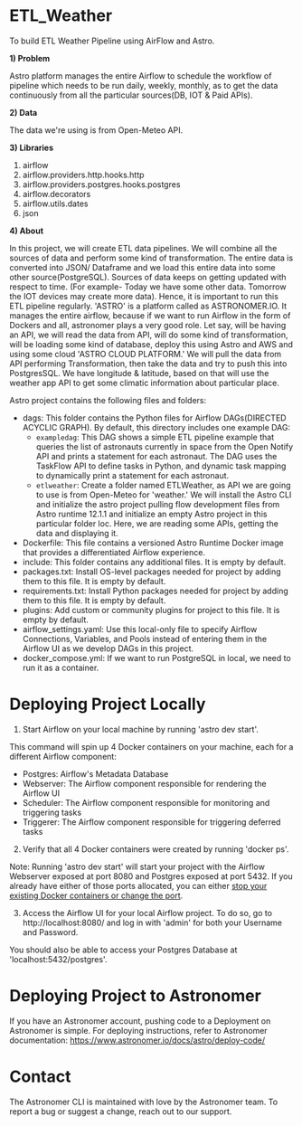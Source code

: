 ETL_Weather
================
To build ETL Weather Pipeline using AirFlow and Astro.

**1) Problem**
   
Astro platform manages the entire Airflow to schedule the workflow of pipeline which needs to be run daily, weekly, monthly, as to get the data continuously from all the particular sources(DB, IOT & Paid APIs).

**2) Data**

The data we're using is from Open-Meteo API.

**3) Libraries**

1. airflow
2. airflow.providers.http.hooks.http
3. airflow.providers.postgres.hooks.postgres
4. airflow.decorators
5. airflow.utils.dates
6. json

**4) About**

In this project, we will create ETL data pipelines. We will combine all the sources of data and perform some kind of transformation. The entire data is converted into JSON/ Dataframe and we load this entire data into some other source(PostgreSQL). Sources of data keeps on getting updated with respect to time. (For example- Today we have some other data. Tomorrow the IOT devices may create more data). Hence, it is important to run this ETL pipeline regularly. 'ASTRO' is a platform called as ASTRONOMER.IO. It manages the entire airflow, because if we want to run Airflow in the form of Dockers and all, astronomer plays a very good role. Let say, will be having an API, we will read the data from API, will do some kind of transformation, will be loading some kind of database, deploy this using Astro and AWS and using some cloud 'ASTRO CLOUD PLATFORM.' We will pull the data from API performing Transformation, then take the data and try to push this into PostgresSQL. We have longitude & latitude, based on that will use the weather app API to get some climatic information about particular place. 

Astro project contains the following files and folders:

- dags: This folder contains the Python files for Airflow DAGs(DIRECTED ACYCLIC GRAPH). By default, this directory includes one example DAG:
    - `exampledag`: This DAG shows a simple ETL pipeline example that queries the list of astronauts currently in space from the Open Notify API and prints a statement for each astronaut. The DAG uses the TaskFlow API to define tasks in Python, and dynamic task mapping to dynamically print a statement for each astronaut.
    - `etlweather`: Create a folder named ETLWeather, as API we are going to use is from Open-Meteo for 'weather.' We will install the Astro CLI and initialize the astro project pulling flow development files from Astro runtime 12.1.1 and initialize an empty Astro project in this particular folder loc. Here, we are reading some APIs, getting the data and displaying it.
- Dockerfile: This file contains a versioned Astro Runtime Docker image that provides a differentiated Airflow experience.
- include: This folder contains any additional files. It is empty by default.
- packages.txt: Install OS-level packages needed for project by adding them to this file. It is empty by default.
- requirements.txt: Install Python packages needed for project by adding them to this file. It is empty by default.
- plugins: Add custom or community plugins for project to this file. It is empty by default.
- airflow_settings.yaml: Use this local-only file to specify Airflow Connections, Variables, and Pools instead of entering them in the Airflow UI as we develop DAGs in this project.
- docker_compose.yml: If we want to run PostgreSQL in local, we need to run it as a container.

Deploying Project Locally
===========================

1. Start Airflow on your local machine by running 'astro dev start'.

This command will spin up 4 Docker containers on your machine, each for a different Airflow component:

- Postgres: Airflow's Metadata Database
- Webserver: The Airflow component responsible for rendering the Airflow UI
- Scheduler: The Airflow component responsible for monitoring and triggering tasks
- Triggerer: The Airflow component responsible for triggering deferred tasks

2. Verify that all 4 Docker containers were created by running 'docker ps'.

Note: Running 'astro dev start' will start your project with the Airflow Webserver exposed at port 8080 and Postgres exposed at port 5432. If you already have either of those ports allocated, you can either [stop your existing Docker containers or change the port](https://www.astronomer.io/docs/astro/cli/troubleshoot-locally#ports-are-not-available-for-my-local-airflow-webserver).

3. Access the Airflow UI for your local Airflow project. To do so, go to http://localhost:8080/ and log in with 'admin' for both your Username and Password.

You should also be able to access your Postgres Database at 'localhost:5432/postgres'.

Deploying Project to Astronomer
=================================

If you have an Astronomer account, pushing code to a Deployment on Astronomer is simple. For deploying instructions, refer to Astronomer documentation: https://www.astronomer.io/docs/astro/deploy-code/

Contact
=======

The Astronomer CLI is maintained with love by the Astronomer team. To report a bug or suggest a change, reach out to our support.
